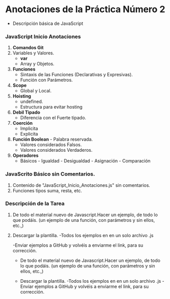 # Anotaciones de la Práctica Número 2
- Descripción básica de JavaScript

### JavaScript Inicio Anotaciones 
 1. **Comandos Git**
 2. Variables y Valores. 
    - **var**
    - Array y Objetos.
 3. **Funciones**
    - Sintaxis de las Funciones (Declarativas y Expresivas).
    - Función con Parámetros.
 4. **Scope**
    - Global y Local.
 5. **Hoisting**
    - undefined. 
    - Estructura para evitar hosting 
 6. **Debil Tipado**
    -  Diferencia con el Fuerte tipado.
 7. **Coerción** 
    - Implicita 
    - Explicita
 8. **Función Boolean** - Palabra reservada.
    - Valores considerados Falsos.
    - Valores considerados Verdaderos.
 2. **Operadores**
    - Básicos - Igualdad - Desigualdad - Asignación - Comparación

### JavaScrito Básico sin Comentarios. 
 1. Contenido de "JavaScript_Inicio_Anotaciones.js" sin comentarios.
 2. Funciones tipos suma, resta, etc.



### Descripción de la Tarea

 1. De todo el material nuevo de Javascript.Hacer un ejemplo, de todo lo que podáis. (un ejemplo de una función, con parámetros y sin ellos, etc.,)

2. Descargar la plantilla. -Todos los ejemplos en en un solo archivo .js 

   -Enviar ejemplos a GitHub y volvéis a enviarme el link, para su corrección.

   - De todo el material nuevo de Javascript.Hacer un ejemplo, de todo lo que podáis. (un ejemplo de una función, con parámetros y sin ellos, etc.,)

   - Descargar la plantilla. -Todos los ejemplos en en un solo archivo .js -Enviar ejemplos a GitHub y volvéis a enviarme el link, para su corrección.

